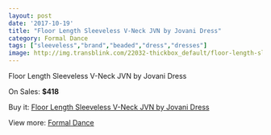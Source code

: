 ```yaml
---
layout: post
date: '2017-10-19'
title: "Floor Length Sleeveless V-Neck JVN by Jovani Dress"
category: Formal Dance
tags: ["sleeveless","brand","beaded","dress","dresses"]
image: http://img.transblink.com/22032-thickbox_default/floor-length-sleeveless-v-neck-jvn-by-jovani-dress.jpg
---
```

Floor Length Sleeveless V-Neck JVN by Jovani Dress

On Sales: **$418**
<a href="https://www.transblink.com/en/formal-dance/6988-floor-length-sleeveless-v-neck-jvn-by-jovani-dress.html"><amp-img layout="responsive" width="600" height="600" src="//img.transblink.com/22032-thickbox_default/floor-length-sleeveless-v-neck-jvn-by-jovani-dress.jpg" alt="Floor Length Sleeveless V-Neck JVN by Jovani Dress 0" /></a>
<a href="https://www.transblink.com/en/formal-dance/6988-floor-length-sleeveless-v-neck-jvn-by-jovani-dress.html"><amp-img layout="responsive" width="600" height="600" src="//img.transblink.com/22034-thickbox_default/floor-length-sleeveless-v-neck-jvn-by-jovani-dress.jpg" alt="Floor Length Sleeveless V-Neck JVN by Jovani Dress 1" /></a>
<a href="https://www.transblink.com/en/formal-dance/6988-floor-length-sleeveless-v-neck-jvn-by-jovani-dress.html"><amp-img layout="responsive" width="600" height="600" src="//img.transblink.com/22033-thickbox_default/floor-length-sleeveless-v-neck-jvn-by-jovani-dress.jpg" alt="Floor Length Sleeveless V-Neck JVN by Jovani Dress 2" /></a>

Buy it: [Floor Length Sleeveless V-Neck JVN by Jovani Dress](https://www.transblink.com/en/formal-dance/6988-floor-length-sleeveless-v-neck-jvn-by-jovani-dress.html "Floor Length Sleeveless V-Neck JVN by Jovani Dress")

View more: [Formal Dance](https://www.transblink.com/en/6-formal-dance "Formal Dance")